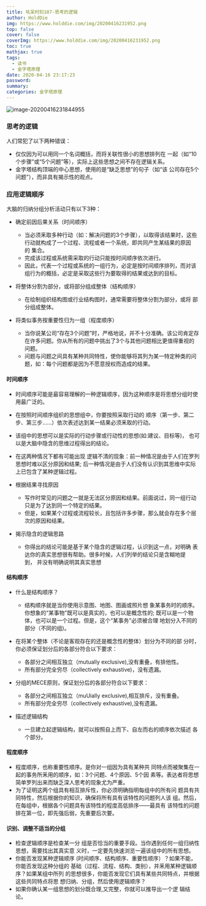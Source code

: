 ```yaml
---
title: 吼呆时刻107-思考的逻辑
author: HoldDie
img: https://www.holddie.com/img/20200416231952.png
top: false
cover: false
coverImg: https://www.holddie.com/img/20200416231952.png
toc: true
mathjax: true
tags:
  - 读书
  - 金字塔原理
date: 2020-04-16 23:17:23
password:
summary: 
categories: 金字塔原理
---
```


![image-20200416231844955](https://www.holddie.com/img/20200416231952.png)

### 思考的逻辑

人们常犯了以下两种错误：

- 仅仅因为可以用同一个名词概括，而将关联性很小的思想排列在 一起（如“10个步骤”或“5个问题”等），实际上这些思想之间不存在逻辑关系。
- 金字塔结构顶端的中心思想，使用的是“缺乏思想”的句子（如“该 公司存在5个问题”），而非具有揭示性的观点。



### 应用逻辑顺序

大脑的归纳分组分析活动只有以下3种：

- 确定前因后果关系（时间顺序）
  - 当必须釆取多种行动（如：解决问题的3个步骤），以取得该结果时，这些行动就构成了一个过程、流程或者一个系统，即共同产生某结果的原因的 集合。
  - 完成该过程或系统需采取的行动只能按时间顺序依次进行。
  - 因此，代表一个过程或系统的一组行为，必定是按时间顺序排列，而对该组行为的概括，必定是采取这些行为要取得的结果或达到的目标。

- 将整体分割为部分，或将部分组成整体（结构顺序）
  - 在绘制组织结构图或行业结构图时，通常需要将整体分割为部分，或将 部分组成整体。

- 将类似事务按重要性归为一组（程度顺序）
  - 当你说某公司“存在3个问题”时，严格地说，并不十分准确。该公司肯定存在许多问题。你从所有的问题中挑出了3个与其他问题相比更值得重视的问题。
  - 问题与问题之间具有某种共同特性，使你能够将其列为某一特定种类的问题，如：每个问题都是因为不愿意授权而造成的结果。

#### 时间顺序

- 时间顺序可能是最容易理解的一种逻辑顺序，因为这种顺序是将思想分组时使用最广泛的。
- 在按照时间顺序组织的思想组中，你要按照采取行动的 顺序（第一步、第二步、第三步……）依次表述达到某一结果必须釆取的行动。
- 该组中的思想可以是实际的行动步骤或行动性的思想(如:建议、目标等)， 也可以是大脑中隐含的思维过程得出的结论。
- 在这两种情况下都有可能出现 逻辑不清的现象：前一种情况是由于人们在罗列思想时难以区分原因和结果; 后一种情况是由于人们没有认识到其思维中实际上已包含了某种逻辑过程。
- 根据结果寻找原因

  - 写作时常见的问题之一就是无法区分原因和结果。前面说过，同一组行动只是为了达到同一个特定的结果。
  - 但是，如果某个过程或流程较长，且包括许多步骤，那么就会存在多个层次的原因和结果。

- 揭示隐含的逻辑思路

  - 你得出的结论可能是基于某个隐含的逻辑过程，认识到这一点，对明确 表达你的真实思想很有帮助。很多时候，人们列举的结论只是含糊地提到， 并没有明确说明其真实思想

#### 结构顺序

- 什么是结构顺序？
  - 结构顺序就是当你使用示意图、地图、图画或照片想 象某事务时的顺序。你想象的“某事物”既可以是真实的，也可以是概念性的; 既可以是一个物体，也可以是一个过程。但是，这个“某事务”必须被合理 地划分入不同的部分（不同的组)。
- 在将某个整体（不论是客观存在的还是概念性的整体）划分为不同的部 分时，你必须保证划分后的各部分符合以下要求：

  - 各部分之间相互独立（mutually exclusive),没有重叠，有排他性。
  - 所有部分完全穷尽（collectively exhaustive)，没有遗漏。
- 分组的MECE原则，保证划分后的各部分符合以下要求：

  - 各部分之间相互独立（muUially exclusive),相互排斥，没有重叠。
  - 所有部分完全穷尽（collectively exhaustive),没有遗漏。
- 描述逻辑结构

  - 一旦建立起逻辑结构，就可以按照自上而下、自左而右的顺序依次描述 各个部分。

#### 程度顺序

- 程度顺序，也称重要性顺序。是你对一组因为具有某种共 同特点而被聚集在一起的事务所釆用的顺序，如：3个问题、4个原因、5个因 素等。表达者将思想简单罗列出来而缺乏深人思考的现象尤为严重。
- 为了证明这两个组具有相互排斥性，你必须明确指明每组中的所有问 题具有共同特性，然后根据你的知识，确保将所有具有该特性的问题列人该 组。然后，在每组中，根据各个问题具有该特性的程度高低排序——最具有 该特性的问题排在第一位，即先强后弱，先重要后次要。

#### 识别、调整不适当的分组

- 检查逻辑顺序是检查某一分 组是否恰当的重要手段。当你遇到任何一组归纳性思想，需要找出其真实意 义时，一定要先快速浏览一遍该组中的所有思想。
- 你能否发现某种逻辑顺序 (时间顺序、结构顺序、重要性顺序）？如果不能，你能否发现这种分组的 基础（过程、流程、结构、类别），并釆用某种逻辑顺序？如果某组中所列 的思想很多，你能否发现它们具有某些共同特点，并根据这些共同特点将思 想归纳、分组，然后使用逻辑顺序？
- 如果你确认某一组思想的划分既合理,又完整，你就可以推导出一个逻 辑结论。

